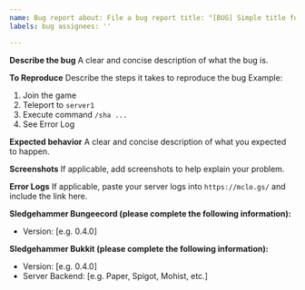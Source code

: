 ```yaml
---
name: Bug report about: File a bug report title: "[BUG] Simple title for issue"
labels: bug assignees: ''

---
```


**Describe the bug**
A clear and concise description of what the bug is.

**To Reproduce**
Describe the steps it takes to reproduce the bug Example:

1. Join the game
2. Teleport to `server1`
3. Execute command `/sha ...`
4. See Error Log

**Expected behavior**
A clear and concise description of what you expected to happen.

**Screenshots**
If applicable, add screenshots to help explain your problem.

**Error Logs**
If applicable, paste your server logs into `https://mclo.gs/` and include the link here.

**Sledgehammer Bungeecord (please complete the following information):**

- Version: [e.g. 0.4.0]

**Sledgehammer Bukkit (please complete the following information):**

- Version: [e.g. 0.4.0]
- Server Backend: [e.g. Paper, Spigot, Mohist, etc.]
